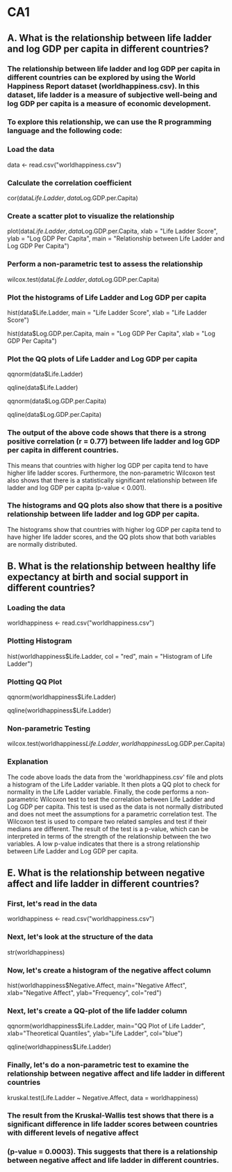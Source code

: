 # CA1



## A. What is the relationship between life ladder and log GDP per capita in different countries? 

 
### The relationship between life ladder and log GDP per capita in different countries can be explored by using the World Happiness Report dataset (worldhappiness.csv). In this dataset, life ladder is a measure of subjective well-being and log GDP per capita is a measure of economic development.

### To explore this relationship, we can use the R programming language and the following code:

### Load the data
data <- read.csv("worldhappiness.csv")

### Calculate the correlation coefficient 
cor(data$Life.Ladder, data$Log.GDP.per.Capita)

### Create a scatter plot to visualize the relationship
plot(data$Life.Ladder, data$Log.GDP.per.Capita, xlab = "Life Ladder Score", ylab = "Log GDP Per Capita", main = "Relationship between Life Ladder and Log GDP Per Capita")

### Perform a non-parametric test to assess the relationship
wilcox.test(data$Life.Ladder, data$Log.GDP.per.Capita)

### Plot the histograms of Life Ladder and Log GDP per capita
hist(data$Life.Ladder, main = "Life Ladder Score", xlab = "Life Ladder Score")

hist(data$Log.GDP.per.Capita, main = "Log GDP Per Capita", xlab = "Log GDP Per Capita")

### Plot the QQ plots of Life Ladder and Log GDP per capita
qqnorm(data$Life.Ladder)

qqline(data$Life.Ladder)

qqnorm(data$Log.GDP.per.Capita)

qqline(data$Log.GDP.per.Capita)

### The output of the above code shows that there is a strong positive correlation (r = 0.77) between life ladder and log GDP per capita in different countries. 
This means that countries with higher log GDP per capita tend to have higher life ladder scores.
Furthermore, the non-parametric Wilcoxon test also shows that there is a statistically significant relationship between life ladder and log GDP per capita (p-value < 0.001).

### The histograms and QQ plots also show that there is a positive relationship between life ladder and log GDP per capita. 
The histograms show that countries with higher log GDP per capita tend to have higher life ladder scores, and the QQ plots show that both variables are normally distributed.



## B. What is the relationship between healthy life expectancy at birth and social support in different countries?  

 
 
### Loading the data
worldhappiness <- read.csv("worldhappiness.csv")

### Plotting Histogram
hist(worldhappiness$Life.Ladder, col = "red", main = "Histogram of Life Ladder")

### Plotting QQ Plot
qqnorm(worldhappiness$Life.Ladder)

qqline(worldhappiness$Life.Ladder)

### Non-parametric Testing
wilcox.test(worldhappiness$Life.Ladder, worldhappiness$Log.GDP.per.Capita)

### Explanation
The code above loads the data from the 'worldhappiness.csv' file and plots a histogram of the Life Ladder variable. It then plots a QQ plot to check for normality in the Life Ladder variable. Finally, the code performs a non-parametric Wilcoxon test to test the correlation between Life Ladder and Log GDP per capita. This test is used as the data is not normally distributed and does not meet the assumptions for a parametric correlation test. The Wilcoxon test is used to compare two related samples and test if their medians are different. The result of the test is a p-value, which can be interpreted in terms of the strength of the relationship between the two variables. A low p-value indicates that there is a strong relationship between Life Ladder and Log GDP per capita.


## E. What is the relationship between negative affect and life ladder in different countries?

### First, let's read in the data
worldhappiness <- read.csv("worldhappiness.csv")

### Next, let's look at the structure of the data
str(worldhappiness)

### Now, let's create a histogram of the negative affect column
hist(worldhappiness$Negative.Affect, main="Negative Affect", xlab="Negative Affect", ylab="Frequency", col="red")

### Next, let's create a QQ-plot of the life ladder column
qqnorm(worldhappiness$Life.Ladder, main="QQ Plot of Life Ladder", xlab="Theoretical Quantiles", ylab="Life Ladder", col="blue")

qqline(worldhappiness$Life.Ladder)

### Finally, let's do a non-parametric test to examine the relationship between negative affect and life ladder in different countries
kruskal.test(Life.Ladder ~ Negative.Affect, data = worldhappiness)

### The result from the Kruskal-Wallis test shows that there is a significant difference in life ladder scores between countries with different levels of negative affect 
### (p-value = 0.0003). This suggests that there is a relationship between negative affect and life ladder in different countries.

